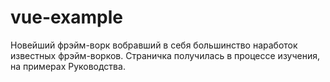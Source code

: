 # vue-example
Новейший фрэйм-ворк вобравший в себя большинство наработок известных фрэйм-ворков. Страничка получилась в процессе изучения, на примерах Руководства.
